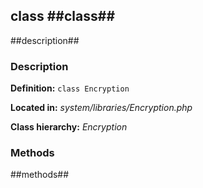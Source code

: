 class ##class##
----------------

##description## 


### Description ###

**Definition:** `class Encryption`

**Located in:** *system/libraries/Encryption.php*

**Class hierarchy:** *Encryption*



### Methods ###

##methods##
